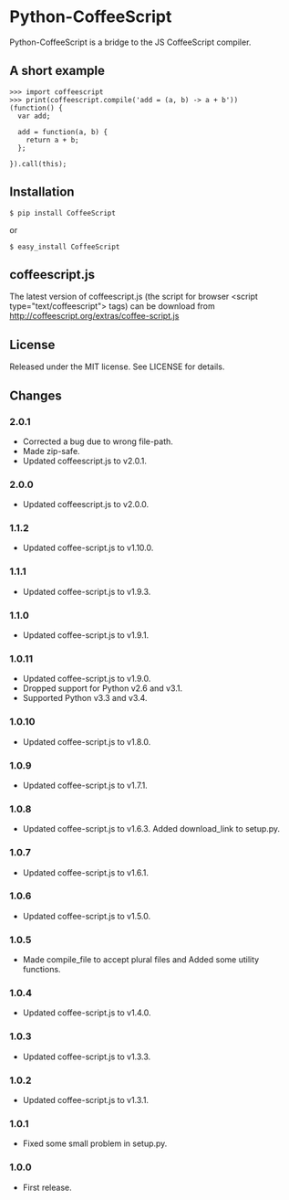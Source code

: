 Python-CoffeeScript
===================

Python-CoffeeScript is a bridge to the JS CoffeeScript compiler.

A short example
---------------

    >>> import coffeescript
    >>> print(coffeescript.compile('add = (a, b) -> a + b'))
    (function() {
      var add;

      add = function(a, b) {
        return a + b;
      };

    }).call(this);

Installation
------------

    $ pip install CoffeeScript

 or

    $ easy_install CoffeeScript

coffeescript.js
----------------

The latest version of coffeescript.js (the script for browser
\<script type="text/coffeescript"\> tags) can be download from
<http://coffeescript.org/extras/coffee-script.js>

License
-------

Released under the MIT license. See LICENSE for details.

Changes
-------

### 2.0.1

 * Corrected a bug due to wrong file-path.
 * Made zip-safe.
 * Updated coffeescript.js to v2.0.1.

### 2.0.0

 * Updated coffeescript.js to v2.0.0.

### 1.1.2

 * Updated coffee-script.js to v1.10.0.

### 1.1.1

 * Updated coffee-script.js to v1.9.3.

### 1.1.0

 * Updated coffee-script.js to v1.9.1.

### 1.0.11

 * Updated coffee-script.js to v1.9.0.
 * Dropped support for Python v2.6 and v3.1.
 * Supported Python v3.3 and v3.4.

### 1.0.10

 * Updated coffee-script.js to v1.8.0.

### 1.0.9

 * Updated coffee-script.js to v1.7.1.

### 1.0.8

 * Updated coffee-script.js to v1.6.3. Added download\_link to setup.py.

### 1.0.7

 * Updated coffee-script.js to v1.6.1.

### 1.0.6

 * Updated coffee-script.js to v1.5.0.

### 1.0.5

 * Made compile\_file to accept plural files and Added some utility functions.

### 1.0.4

 * Updated coffee-script.js to v1.4.0.

### 1.0.3

 * Updated coffee-script.js to v1.3.3.

### 1.0.2

 * Updated coffee-script.js to v1.3.1.

### 1.0.1

 * Fixed some small problem in setup.py.

### 1.0.0

 * First release.
